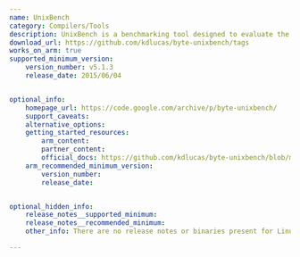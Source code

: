 ```yaml
---
name: UnixBench
category: Compilers/Tools
description: UnixBench is a benchmarking tool designed to evaluate the performance of Unix-like operating systems.
download_url: https://github.com/kdlucas/byte-unixbench/tags
works_on_arm: true
supported_minimum_version:
    version_number: v5.1.3
    release_date: 2015/06/04


optional_info:
    homepage_url: https://code.google.com/archive/p/byte-unixbench/
    support_caveats:
    alternative_options: 
    getting_started_resources:
        arm_content: 
        partner_content: 
        official_docs: https://github.com/kdlucas/byte-unixbench/blob/master/UnixBench/README
    arm_recommended_minimum_version:
        version_number: 
        release_date:


optional_hidden_info:
    release_notes__supported_minimum: 
    release_notes__recommended_minimum:
    other_info: There are no release notes or binaries present for Linux/ARM64. There is only one single release tag available, UnixBench version 5.1.3 is installed and tested on the Neoverse N1, using steps mentioned in [README.md](https://github.com/kdlucas/byte-unixbench/blob/v5.1.3/UnixBench/README).

---
```

